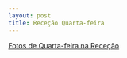 ```yaml
---
layout: post
title: Receção Quarta-feira
---
```

[Fotos de Quarta-feira na Receção](https://www.facebook.com/media/set/?set=a.404958448511331&type=3)